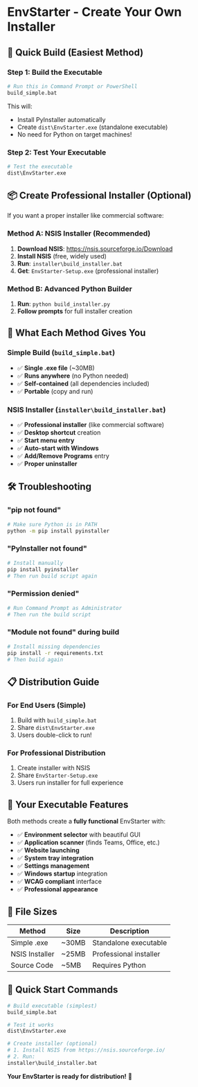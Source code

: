 # EnvStarter - Create Your Own Installer

## 🚀 Quick Build (Easiest Method)

### Step 1: Build the Executable
```bash
# Run this in Command Prompt or PowerShell
build_simple.bat
```

This will:
- Install PyInstaller automatically
- Create `dist\EnvStarter.exe` (standalone executable)
- No need for Python on target machines!

### Step 2: Test Your Executable
```bash
# Test the executable
dist\EnvStarter.exe
```

## 📦 Create Professional Installer (Optional)

If you want a proper installer like commercial software:

### Method A: NSIS Installer (Recommended)

1. **Download NSIS**: https://nsis.sourceforge.io/Download
2. **Install NSIS** (free, widely used)
3. **Run**: `installer\build_installer.bat`
4. **Get**: `EnvStarter-Setup.exe` (professional installer)

### Method B: Advanced Python Builder

1. **Run**: `python build_installer.py`
2. **Follow prompts** for full installer creation

## 🎯 What Each Method Gives You

### Simple Build (`build_simple.bat`)
- ✅ **Single .exe file** (~30MB)
- ✅ **Runs anywhere** (no Python needed)
- ✅ **Self-contained** (all dependencies included)
- ✅ **Portable** (copy and run)

### NSIS Installer (`installer\build_installer.bat`)
- ✅ **Professional installer** (like commercial software)
- ✅ **Desktop shortcut** creation
- ✅ **Start menu entry**
- ✅ **Auto-start with Windows**
- ✅ **Add/Remove Programs** entry
- ✅ **Proper uninstaller**

## 🛠️ Troubleshooting

### "pip not found"
```bash
# Make sure Python is in PATH
python -m pip install pyinstaller
```

### "PyInstaller not found"
```bash
# Install manually
pip install pyinstaller
# Then run build script again
```

### "Permission denied"
```bash
# Run Command Prompt as Administrator
# Then run the build script
```

### "Module not found" during build
```bash
# Install missing dependencies
pip install -r requirements.txt
# Then build again
```

## 📋 Distribution Guide

### For End Users (Simple)
1. Build with `build_simple.bat`
2. Share `dist\EnvStarter.exe`
3. Users double-click to run!

### For Professional Distribution
1. Create installer with NSIS
2. Share `EnvStarter-Setup.exe`
3. Users run installer for full experience

## 🎉 Your Executable Features

Both methods create a **fully functional** EnvStarter with:

- ✅ **Environment selector** with beautiful GUI
- ✅ **Application scanner** (finds Teams, Office, etc.)
- ✅ **Website launching** 
- ✅ **System tray integration**
- ✅ **Settings management**
- ✅ **Windows startup** integration
- ✅ **WCAG compliant** interface
- ✅ **Professional appearance**

## 💾 File Sizes

| Method | Size | Description |
|--------|------|-------------|
| Simple .exe | ~30MB | Standalone executable |
| NSIS Installer | ~25MB | Professional installer |
| Source Code | ~5MB | Requires Python |

## 🚀 Quick Start Commands

```bash
# Build executable (simplest)
build_simple.bat

# Test it works
dist\EnvStarter.exe

# Create installer (optional)
# 1. Install NSIS from https://nsis.sourceforge.io/
# 2. Run:
installer\build_installer.bat
```

**Your EnvStarter is ready for distribution!** 🎉